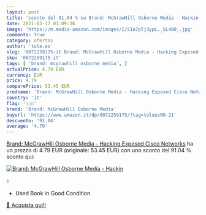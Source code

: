 ```yaml
---
layout: post
title: 'sconto del 91.04 % su Brand: McGrawHill Osborne Media - Hackin  '
date: 2021-03-17 01:09:36
image: 'https://m.media-amazon.com/images/I/51a7pTj3ypL._SL400_.jpg'
comments: true
category: ofertas
author: 'tole.es'
slug: '0072259175-it Brand: McGrawHill Osborne Media - Hacking Exposed Cisco...'
sku: '0072259175-it'
tags: [ 'brand: mcgrawhill osborne media', ]
actualPrice: 4.79 EUR
currency: EUR
price: 4.79
comparePrice: 53.45 EUR
prodname: 'Brand: McGrawHill Osborne Media - Hacking Exposed Cisco Networks'
country: 'it'
flag: '🇮🇹'
brand: 'Brand: McGrawHill Osborne Media'
buyurl: 'https://www.amazon.it/dp/0072259175/?tag=tolees00-21'
descuento: '91.04'
average: '4.79'
---
```


[Brand: McGrawHill Osborne Media - Hacking Exposed Cisco Networks](https://www.amazon.it/dp/0072259175/?tag=tolees00-21) ha un prezzo di 4.79 EUR (originale: 53.45 EUR) con uno sconto del 91.04 % sconto qui:

[![Brand: McGrawHill Osborne Media - Hackin](https://m.media-amazon.com/images/I/51a7pTj3ypL._SL400_.jpg)](https://www.amazon.it/dp/0072259175/?tag=tolees00-21)

ℹ️:

- Used Book in Good Condition

[🛒 Acquista qui!!](https://www.amazon.it/dp/0072259175/?tag=tolees00-21)

